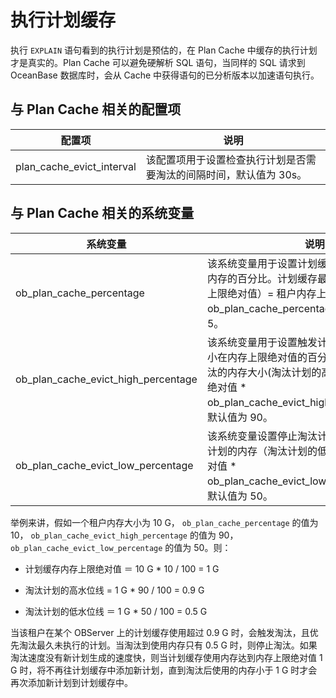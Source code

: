执行计划缓存 
===========================



执行 `EXPLAIN` 语句看到的执行计划是预估的，在 Plan Cache 中缓存的执行计划才是真实的。Plan Cache 可以避免硬解析 SQL 语句，当同样的 SQL 请求到 OceanBase 数据库时，会从 Cache 中获得语句的已分析版本以加速语句执行。

与 Plan Cache 相关的配置项 
----------------------------



|            配置项            |                 说明                  |
|---------------------------|-------------------------------------|
| plan_cache_evict_interval | 该配置项用于设置检查执行计划是否需要淘汰的间隔时间，默认值为 30s。 |



与 Plan Cache 相关的系统变量 
-----------------------------



|                系统变量                 |                                                             说明                                                             |
|-------------------------------------|----------------------------------------------------------------------------------------------------------------------------|
| ob_plan_cache_percentage            | 该系统变量用于设置计划缓存可使用内存占租户内存的百分比。计划缓存最多可使用内存（内存上限绝对值）= 租户内存上限 \* ob_plan_cache_percentage/100，默认值为 5。                           |
| ob_plan_cache_evict_high_percentage | 该系统变量用于设置触发计划缓存淘汰的内存大小在内存上限绝对值的百分比。触发计划缓存淘汰的内存大小(淘汰计划的高水位线) = 内存上限绝对值 \* ob_plan_cache_evict_high_percentage/100，默认值为  90。 |
| ob_plan_cache_evict_low_percentage  | 该系统变量设置停止淘汰计划的内存。停止淘汰计划的内存（淘汰计划的低水位线) =内存上限绝对值 \* ob_plan_cache_evict_low_percentage/100，默认值为 50。                          |



举例来讲，假如一个租户内存大小为 10 G， `ob_plan_cache_percentage` 的值为 10， `ob_plan_cache_evict_high_percentage` 的值为 90， `ob_plan_cache_evict_low_percentage` 的值为 50。则：

* 计划缓存内存上限绝对值 ＝ 10 G \* 10 / 100 = 1 G

  

* 淘汰计划的高水位线 = 1 G \* 90 / 100 = 0.9 G

  

* 淘汰计划的低水位线 ＝ 1 G \* 50 / 100 = 0.5 G

  




当该租户在某个 OBServer 上的计划缓存使用超过 0.9 G 时，会触发淘汰，且优先淘汰最久未执行的计划。当淘汰到使用内存只有 0.5 G 时，则停止淘汰。如果淘汰速度没有新计划生成的速度快，则当计划缓存使用内存达到内存上限绝对值 1 G 时，将不再往计划缓存中添加新计划，直到淘汰后使用的内存小于 1 G 时才会再次添加新计划到计划缓存中。
